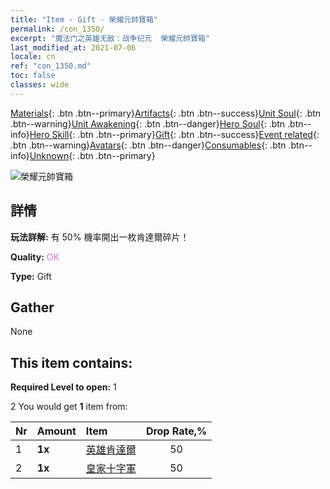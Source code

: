 ```yaml
---
title: "Item - Gift - 榮耀元帥寶箱"
permalink: /con_1350/
excerpt: "魔法门之英雄无敌：战争纪元  榮耀元帥寶箱"
last_modified_at: 2021-07-06
locale: cn
ref: "con_1350.md"
toc: false
classes: wide
---
```

 [Materials](/ItemsCN/){: .btn .btn--primary}[Artifacts](/ItemsCN/Artifacts/){: .btn .btn--success}[Unit Soul](/ItemsCN/UnitSoul/){: .btn .btn--warning}[Unit Awakening](/ItemsCN/UnitAwakening/){: .btn .btn--danger}[Hero Soul](/ItemsCN/HeroSoul/){: .btn .btn--info}[Hero Skill](/ItemsCN/HeroSkill/){: .btn .btn--primary}[Gift](/ItemsCN/Gift/){: .btn .btn--success}[Event related](/ItemsCN/Events/){: .btn .btn--warning}[Avatars](/ItemsCN/Avatars/){: .btn .btn--danger}[Consumables](/ItemsCN/Consumables/){: .btn .btn--info}[Unknown](/ItemsCN/Unknown/){: .btn .btn--primary}

 ![榮耀元帥寶箱](/images/t/i_906027.png)

## 詳情
 **玩法詳解:** 有 50% 機率開出一枚肯達爾碎片！

 **Quality:** <span style="color: #DA70D6">OK</span>

 **Type:** Gift

## Gather

  None

## This item contains:

 **Required Level to open:** 1

 2 You would get **1** item  from:

  | Nr | Amount |     Item    | Drop Rate,% |
  |:---|:-------|:------------|:---------:|
  | 1 |  **1x** | [英雄肯達爾](/cn/Items/her_363/) | 50 | 
  | 2 |  **1x** | [皇家十字軍](/cn/Items/unt_193/) | 50 | 

